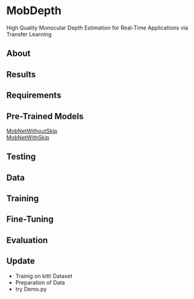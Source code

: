 # MobDepth
High Quality Monocular Depth Estimation for Real-Time Applications via Transfer Learning

## About

## Results

## Requirements

## Pre-Trained Models
[MobNetWithoutSkip](https://drive.google.com/drive/folders/13Vkp1CQaYYjbxj6eBiQNCXE0y6hMljyJ?usp=sharing) <br />
[MobNetWithSkip](https://drive.google.com/drive/folders/1xaGtZObUFWwlfGUQArCLCD_cYUL_3uzk?usp=sharing)
## Testing

## Data

## Training

## Fine-Tuning

## Evaluation

## Update
* Trainig on kitti Dataset
* Preparation of Data
* try Demo.py 
